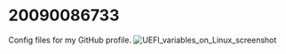 # 20090086733
Config files for my GitHub profile.
![UEFI_variables_on_Linux_screenshot](https://github.com/GUZMCRS1WORLD/20090086733/assets/79228591/74288a63-1f18-4da1-92b0-5a3b78506597)
